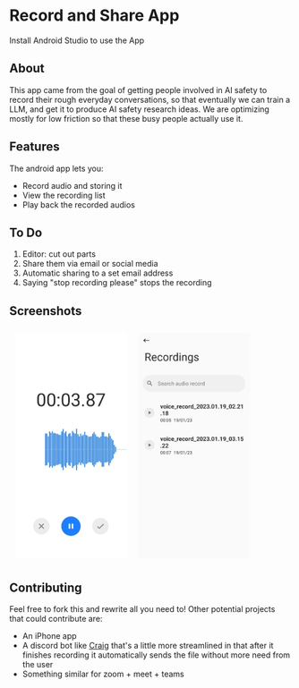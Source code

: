 # Record and Share App

Install Android Studio to use the App

<h2>About</h2>

This app came from the goal of getting people involved in AI safety to record their rough everyday conversations, so that eventually we can train a LLM, and get it to produce AI safety research ideas. We are optimizing mostly for low friction so that these busy people actually use it.


<h2>Features</h2>

The android app lets you:
- Record audio and storing it
- View the recording list
- Play back the recorded audios


<h2>To Do</h2>

1. Editor: cut out parts
1. Share them via email or social media
1. Automatic sharing to a set email address
1. Saying "stop recording please" stops the recording

<h2>Screenshots</h2>

<img src="screenshots/main.jpeg" align="left" width="200" hspace="10" vspace="10">
    
<img src="screenshots/list.jpeg" align="center" width="200" hspace="10" vspace="10">


<h2>Contributing</h2>

Feel free to fork this and rewrite all you need to! Other potential projects that could contribute are:
 - An iPhone app
 - A discord bot like [Craig](https://craig.chat/) that's a little more streamlined in that after it finishes recording it automatically sends the file without more need from the user
 - Something similar for zoom + meet + teams
